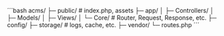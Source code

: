 ´´´bash
acms/
├─ public/        # index.php, assets
├─ app/
│   ├─ Controllers/
│   ├─ Models/
│   ├─ Views/
│   └─ Core/      # Router, Request, Response, etc.
├─ config/
├─ storage/       # logs, cache, etc.
├─ vendor/
└─ routes.php
´´´